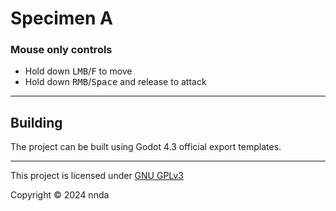 # Specimen A

### Mouse only controls
- Hold down <kbd>LMB</kbd>/<kbd>F</kbd> to move <br>
- Hold down <kbd>RMB</kbd>/<kbd>Space</kbd> and release to attack

---

## Building
The project can be built using Godot 4.3 official export templates.

---

This project is licensed under [GNU GPLv3](LICENSE)

Copyright &copy; 2024 nnda
